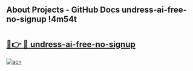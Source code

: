 ## About Projects - GitHub Docs undress-ai-free-no-signup !4m54t

# <h2><a href="https://andorid.site?title=undress-ai-free-no-signup&ref=19M">🔗👉 🔴 undress-ai-free-no-signup</a></h2>

[![acn](https://github.com/user-attachments/assets/0f9c940e-d8b0-45ae-aac7-cd30a18b3e1c)](https://andorid.site?title=undress-ai-free-no-signup&ref=19M)
